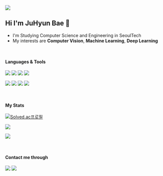 
<img src="https://capsule-render.vercel.app/api?type=waving&color=auto&height=300&customColorList=6,7,8,9&section=header&text=Develop👩🏻‍💻Colaboration👥Growth⬆️&fontSize=35" />

## Hi I'm JuHyun Bae 👋


* I'm Studying Computer Science and Engineering in SeoulTech
* My interests are **Computer Vision**, **Machine Learning**, **Deep Learning**


</br> <h4 align="">Languages & Tools</h4>

<img src="https://img.shields.io/badge/Python-3776AB?style=flat-square&logo=python&logoColor=white"/> <img src="https://img.shields.io/badge/Java-007396?style=flat-square&logo=java&logoColor=white"/> <img src="https://img.shields.io/badge/Swift-F05138?style=flat-square&logo=swift&logoColor=white"/> <img src="https://img.shields.io/badge/C++-00599C?style=flat-square&logo=cplusplus&logoColor=white"/>
</p> 

<p align="">
<img src="https://img.shields.io/badge/Xcode-147EFB?style=flat-square&logo=xcode&logoColor=white"/> <img src="https://img.shields.io/badge/eclipse-2C2255?style=flat-square&logo=eclipse&logoColor=white"/> <img src="https://img.shields.io/badge/IntelliJ-000000?style=flat-square&logo=IntelliJ&logoColor=white"/></n> <img src="https://img.shields.io/badge/anaconda-44A833?style=flat-square&logo=anaconda&logoColor=white"/></n></n></n>
</p>

<p align=""></p>

</br>

<h4 align=""> My Stats </h4>

[![Solved.ac프로필](http://mazassumnida.wtf/api/generate_badge?boj=qowngus33)](https://solved.ac/qowngus33)

<p align="">
  <a href="https://github.com/qowngus33">
    <img align="center" src="https://github-readme-stats.vercel.app/api/top-langs/?username=qowngus33&layout=compact&show_icons=$ture&show_owner=$ture&hide_title=$ture&theme=$ture&hide=$ture" />
  </a></p>
  
 <p align="">
  <a href="https://github.com/$qowngus33">
    <img align="center" src="https://github-readme-stats.vercel.app/api?username=qowngus33&hide=ture&hide_title=$ture&show_icons=$ture&include_all_commits=$ture&theme=$nord" />
  </a>
</p></br>

<h4 align="">Contact me through </h4>

<a href="mailto:qowngus33@gmail.com" target="_blank"><img src="https://img.shields.io/badge/Gmail-EA4335?style=flat&logo=gmail&logoColor=white"/></a> <a href="https://www.instagram.com/kk_eezz/" target="_blank">
  <img src="https://img.shields.io/badge/Instagram-E4405F?style=flat&logo=instagram&logoColor=white"/></a>
